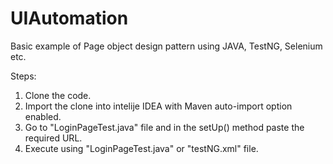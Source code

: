 
# UIAutomation

Basic example of Page object design pattern using JAVA, TestNG, Selenium etc.

Steps:
1. Clone the code.
2. Import the clone into intelije IDEA with Maven auto-import option enabled.
3. Go to "LoginPageTest.java" file and in the setUp() method paste the required URL.
4. Execute using "LoginPageTest.java" or "testNG.xml" file.
